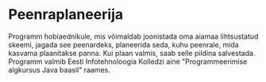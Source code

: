 # Peenraplaneerija

Programm hobiaednikule, mis võimaldab joonistada oma aiamaa lihtsustatud skeemi, jagada see peenardeks, planeerida seda, kuhu peenrale, mida kasvama plaanitakse panna.
Kui plaan valmis, saab selle pildina salvestada.
Programm valmib Eesti Infotehnoloogia Kolledzi aine "Programmeerimise algkursus Java baasil" raames.
